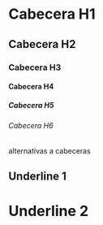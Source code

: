 # Cabecera  H1
## Cabecera H2 
### Cabecera H3
#### Cabecera H4
##### Cabecera H5
###### Cabecera H6





alternativas a cabeceras

Underline 1
-----------

Underline 2
===========